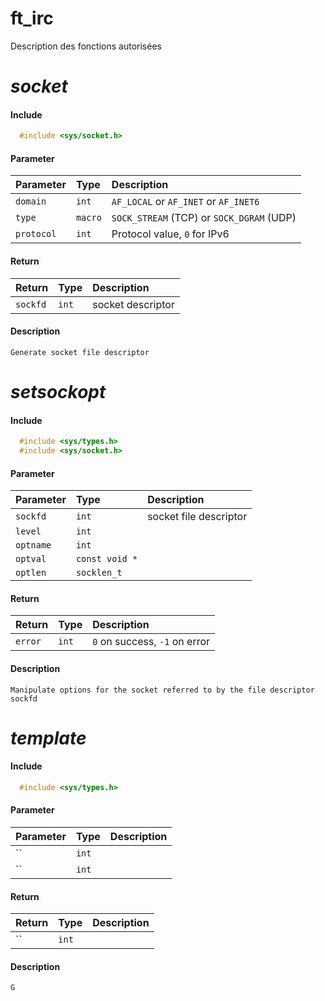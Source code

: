 
# ft_irc

Description des fonctions autorisées






# **_socket_**

#### Include

```c
  #include <sys/socket.h>
```
#### Parameter

| Parameter | Type     | Description                |
| :-------- | :------- | :------------------------- |
| `domain` | `int` |  `AF_LOCAL` or `AF_INET` or `AF_INET6` |
| `type` | `macro` | `SOCK_STREAM` (TCP) or `SOCK_DGRAM` (UDP) |
| `protocol` | `int` | Protocol value, `0` for IPv6 |

#### Return

| Return | Type     | Description                |
| :-------- | :------- | :------------------------- |
| `sockfd` | `int` | socket descriptor |

#### Description

    Generate socket file descriptor






# **_setsockopt_**

#### Include

```c
  #include <sys/types.h>
  #include <sys/socket.h>
```
#### Parameter

| Parameter | Type     | Description                |
| :-------- | :------- | :------------------------- |
| `sockfd` | `int` | socket file descriptor |
| `level` | `int` |  |
| `optname` | `int` |  |
| `optval` | `const void *` |  |
| `optlen` | `socklen_t` |  |

#### Return

| Return | Type     | Description                |
| :-------- | :------- | :------------------------- |
| `error` | `int` | `0` on success, `-1` on error |

#### Description

    Manipulate options for the socket referred to by the file descriptor sockfd







# **_template_**

#### Include

```c
  #include <sys/types.h>
```
#### Parameter

| Parameter | Type     | Description                |
| :-------- | :------- | :------------------------- |
| `` | `int` |  |
| `` | `int` |  |


#### Return

| Return | Type     | Description                |
| :-------- | :------- | :------------------------- |
| `` | `int` |  |

#### Description

    G
